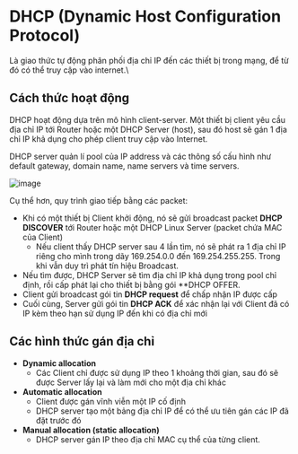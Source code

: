 # DHCP (Dynamic Host Configuration Protocol)
Là giao thức tự động phân phối địa chỉ IP đến các thiết bị trong mạng, để từ đó có thể truy cập vào internet.\

## Cách thức hoạt động
DHCP hoạt động dựa trên mô hình client-server. Một thiết bị client yêu cầu địa chỉ IP tới Router hoặc một DHCP Server (host), sau đó host sẽ gán 1 địa chỉ IP khả dụng cho phép client truy cập vào Internet.

DHCP server quản lí pool của IP address và các thông số cấu hình như default gateway, domain name, name servers và time servers.

![image](https://user-images.githubusercontent.com/83684068/120138210-3fbbe880-c200-11eb-8999-1a9e559e8e39.png)

Cụ thể hơn, quy trình giao tiếp bằng các packet:
- Khi có một thiết bị Client khởi động, nó sẽ gửi broadcast packet **DHCP DISCOVER** tới Router hoặc một DHCP Linux Server (packet chứa MAC của Client)
  - Nếu client thấy DHCP server sau 4 lần tìm, nó sẽ phát ra 1 địa chỉ IP riêng cho mình trong dãy 169.254.0.0 đến 169.254.255.255. Trong khi vẫn duy trì phát tín hiệu Broadcast.
- Nếu tìm được, DHCP Server sẽ tìm địa chỉ IP khả dụng trong pool chỉ định, rồi cấp phát lại cho thiết bị bằng gói **DHCP OFFER.
- Client gửi broadcast gói tin **DHCP request** để chấp nhận IP được cấp
- Cuối cùng, Server gửi gói tin **DHCP ACK** để xác nhận lại với Client đã có IP kèm theo hạn sử dụng IP đến khi có địa chỉ mới

## Các hình thức gán địa chỉ
- **Dynamic allocation**
  - Các Client chỉ được sử dụng IP theo 1 khoảng thời gian, sau đó sẽ được Server lấy lại và làm mới cho một địa chỉ khác
- **Automatic allocation**
  - Client được gán vĩnh viễn một IP cố định
  - DHCP server tạo một bảng địa chỉ IP để có thể ưu tiên gán các IP đã đặt trước đó
- **Manual allocation (static allocation)**
  - DHCP server gán IP theo địa chỉ MAC cụ thể của từng client.
